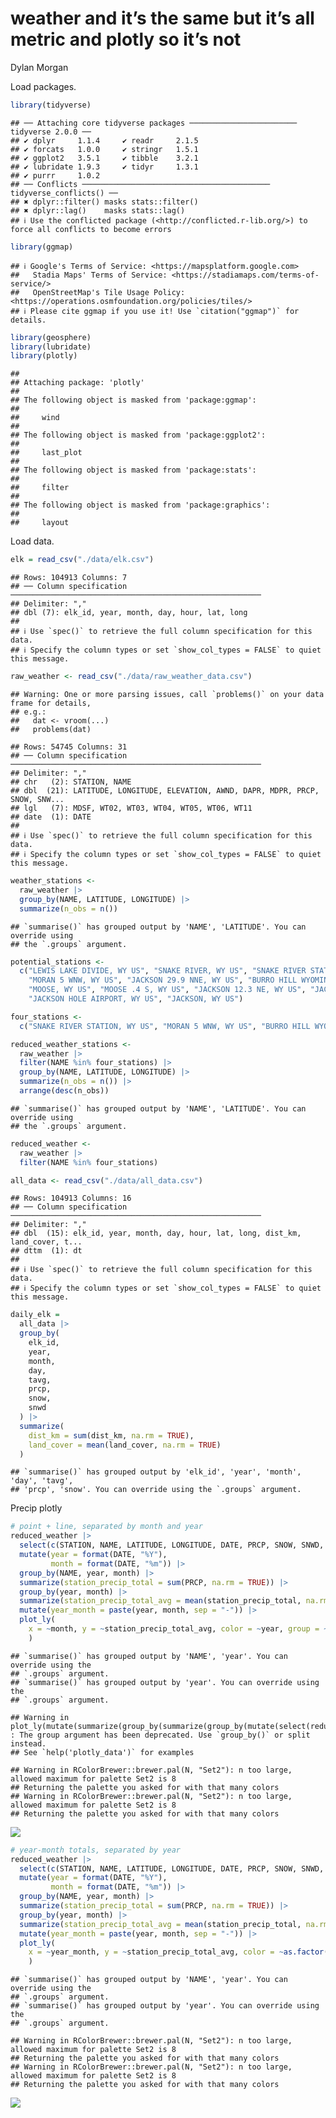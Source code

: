 weather and it’s the same but it’s all metric and plotly so it’s not
================
Dylan Morgan

Load packages.

``` r
library(tidyverse)
```

    ## ── Attaching core tidyverse packages ──────────────────────── tidyverse 2.0.0 ──
    ## ✔ dplyr     1.1.4     ✔ readr     2.1.5
    ## ✔ forcats   1.0.0     ✔ stringr   1.5.1
    ## ✔ ggplot2   3.5.1     ✔ tibble    3.2.1
    ## ✔ lubridate 1.9.3     ✔ tidyr     1.3.1
    ## ✔ purrr     1.0.2     
    ## ── Conflicts ────────────────────────────────────────── tidyverse_conflicts() ──
    ## ✖ dplyr::filter() masks stats::filter()
    ## ✖ dplyr::lag()    masks stats::lag()
    ## ℹ Use the conflicted package (<http://conflicted.r-lib.org/>) to force all conflicts to become errors

``` r
library(ggmap)
```

    ## ℹ Google's Terms of Service: <https://mapsplatform.google.com>
    ##   Stadia Maps' Terms of Service: <https://stadiamaps.com/terms-of-service/>
    ##   OpenStreetMap's Tile Usage Policy: <https://operations.osmfoundation.org/policies/tiles/>
    ## ℹ Please cite ggmap if you use it! Use `citation("ggmap")` for details.

``` r
library(geosphere)
library(lubridate)
library(plotly)
```

    ## 
    ## Attaching package: 'plotly'
    ## 
    ## The following object is masked from 'package:ggmap':
    ## 
    ##     wind
    ## 
    ## The following object is masked from 'package:ggplot2':
    ## 
    ##     last_plot
    ## 
    ## The following object is masked from 'package:stats':
    ## 
    ##     filter
    ## 
    ## The following object is masked from 'package:graphics':
    ## 
    ##     layout

Load data.

``` r
elk = read_csv("./data/elk.csv")
```

    ## Rows: 104913 Columns: 7
    ## ── Column specification ────────────────────────────────────────────────────────
    ## Delimiter: ","
    ## dbl (7): elk_id, year, month, day, hour, lat, long
    ## 
    ## ℹ Use `spec()` to retrieve the full column specification for this data.
    ## ℹ Specify the column types or set `show_col_types = FALSE` to quiet this message.

``` r
raw_weather <- read_csv("./data/raw_weather_data.csv")
```

    ## Warning: One or more parsing issues, call `problems()` on your data frame for details,
    ## e.g.:
    ##   dat <- vroom(...)
    ##   problems(dat)

    ## Rows: 54745 Columns: 31
    ## ── Column specification ────────────────────────────────────────────────────────
    ## Delimiter: ","
    ## chr   (2): STATION, NAME
    ## dbl  (21): LATITUDE, LONGITUDE, ELEVATION, AWND, DAPR, MDPR, PRCP, SNOW, SNW...
    ## lgl   (7): MDSF, WT02, WT03, WT04, WT05, WT06, WT11
    ## date  (1): DATE
    ## 
    ## ℹ Use `spec()` to retrieve the full column specification for this data.
    ## ℹ Specify the column types or set `show_col_types = FALSE` to quiet this message.

``` r
weather_stations <-
  raw_weather |>
  group_by(NAME, LATITUDE, LONGITUDE) |>
  summarize(n_obs = n())
```

    ## `summarise()` has grouped output by 'NAME', 'LATITUDE'. You can override using
    ## the `.groups` argument.

``` r
potential_stations <- 
  c("LEWIS LAKE DIVIDE, WY US", "SNAKE RIVER, WY US", "SNAKE RIVER STATION, WY US", "BASE CAMP, WY US", 
    "MORAN 5 WNW, WY US", "JACKSON 29.9 NNE, WY US", "BURRO HILL WYOMING, WY US", "MOOSE 1 NNE, WY US", 
    "MOOSE, WY US", "MOOSE .4 S, WY US", "JACKSON 12.3 NE, WY US", "JACKSON 12.2 NE, WY US", 
    "JACKSON HOLE AIRPORT, WY US", "JACKSON, WY US")

four_stations <- 
  c("SNAKE RIVER STATION, WY US", "MORAN 5 WNW, WY US", "BURRO HILL WYOMING, WY US", "MOOSE 1 NNE, WY US")

reduced_weather_stations <- 
  raw_weather |> 
  filter(NAME %in% four_stations) |> 
  group_by(NAME, LATITUDE, LONGITUDE) |> 
  summarize(n_obs = n()) |> 
  arrange(desc(n_obs))
```

    ## `summarise()` has grouped output by 'NAME', 'LATITUDE'. You can override using
    ## the `.groups` argument.

``` r
reduced_weather <- 
  raw_weather |> 
  filter(NAME %in% four_stations)

all_data <- read_csv("./data/all_data.csv")
```

    ## Rows: 104913 Columns: 16
    ## ── Column specification ────────────────────────────────────────────────────────
    ## Delimiter: ","
    ## dbl  (15): elk_id, year, month, day, hour, lat, long, dist_km, land_cover, t...
    ## dttm  (1): dt
    ## 
    ## ℹ Use `spec()` to retrieve the full column specification for this data.
    ## ℹ Specify the column types or set `show_col_types = FALSE` to quiet this message.

``` r
daily_elk =
  all_data |>
  group_by(
    elk_id,
    year,
    month,
    day,
    tavg,
    prcp,
    snow,
    snwd
  ) |>
  summarize(
    dist_km = sum(dist_km, na.rm = TRUE), 
    land_cover = mean(land_cover, na.rm = TRUE)
  )
```

    ## `summarise()` has grouped output by 'elk_id', 'year', 'month', 'day', 'tavg',
    ## 'prcp', 'snow'. You can override using the `.groups` argument.

Precip plotly

``` r
# point + line, separated by month and year
reduced_weather |> 
  select(c(STATION, NAME, LATITUDE, LONGITUDE, DATE, PRCP, SNOW, SNWD, TAVG)) |> 
  mutate(year = format(DATE, "%Y"), 
         month = format(DATE, "%m")) |> 
  group_by(NAME, year, month) |> 
  summarize(station_precip_total = sum(PRCP, na.rm = TRUE)) |> 
  group_by(year, month) |> 
  summarize(station_precip_total_avg = mean(station_precip_total, na.rm = TRUE)) |> 
  mutate(year_month = paste(year, month, sep = "-")) |> 
  plot_ly(
    x = ~month, y = ~station_precip_total_avg, color = ~year, group = ~year, type = 'scatter', mode = 'lines'
    )
```

    ## `summarise()` has grouped output by 'NAME', 'year'. You can override using the
    ## `.groups` argument.
    ## `summarise()` has grouped output by 'year'. You can override using the
    ## `.groups` argument.

    ## Warning in plot_ly(mutate(summarize(group_by(summarize(group_by(mutate(select(reduced_weather, : The group argument has been deprecated. Use `group_by()` or split instead.
    ## See `help('plotly_data')` for examples

    ## Warning in RColorBrewer::brewer.pal(N, "Set2"): n too large, allowed maximum for palette Set2 is 8
    ## Returning the palette you asked for with that many colors
    ## Warning in RColorBrewer::brewer.pal(N, "Set2"): n too large, allowed maximum for palette Set2 is 8
    ## Returning the palette you asked for with that many colors

![](weather_metric_and_plotly_files/figure-gfm/unnamed-chunk-3-1.png)<!-- -->

``` r
# year-month totals, separated by year
reduced_weather |> 
  select(c(STATION, NAME, LATITUDE, LONGITUDE, DATE, PRCP, SNOW, SNWD, TAVG)) |> 
  mutate(year = format(DATE, "%Y"), 
         month = format(DATE, "%m")) |> 
  group_by(NAME, year, month) |> 
  summarize(station_precip_total = sum(PRCP, na.rm = TRUE)) |> 
  group_by(year, month) |> 
  summarize(station_precip_total_avg = mean(station_precip_total, na.rm = TRUE)) |> 
  mutate(year_month = paste(year, month, sep = "-")) |> 
  plot_ly(
    x = ~year_month, y = ~station_precip_total_avg, color = ~as.factor(year), type = "bar"
    )
```

    ## `summarise()` has grouped output by 'NAME', 'year'. You can override using the
    ## `.groups` argument.
    ## `summarise()` has grouped output by 'year'. You can override using the
    ## `.groups` argument.

    ## Warning in RColorBrewer::brewer.pal(N, "Set2"): n too large, allowed maximum for palette Set2 is 8
    ## Returning the palette you asked for with that many colors
    ## Warning in RColorBrewer::brewer.pal(N, "Set2"): n too large, allowed maximum for palette Set2 is 8
    ## Returning the palette you asked for with that many colors

![](weather_metric_and_plotly_files/figure-gfm/unnamed-chunk-3-2.png)<!-- -->
